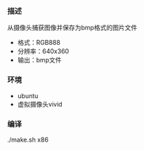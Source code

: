 ### 描述
从摄像头捕获图像并保存为bmp格式的图片文件
- 格式：RGB888 
- 分辨率：640x360
- 输出：bmp文件


### 环境
- ubuntu
- 虚拟摄像头vivid

### 编译
./make.sh x86